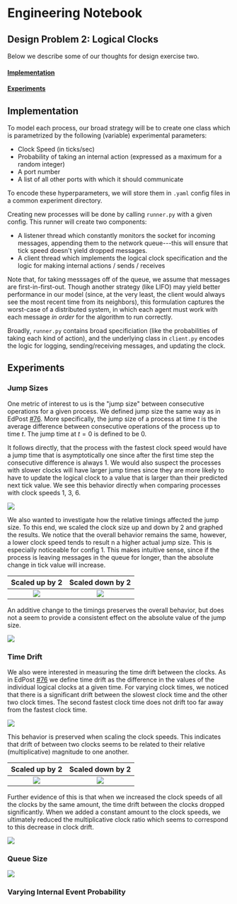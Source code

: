 # Engineering Notebook

## Design Problem 2: Logical Clocks

Below we describe some of our thoughts for design exercise two.

#### [Implementation](#implementation-1)

#### [Experiments](#experiments-1)

## Implementation

To model each process, our broad strategy will be to create one class which is parametrized by the following (variable) experimental parameters:

-   Clock Speed (in ticks/sec)
-   Probability of taking an internal action (expressed as a maximum for a random integer)
-   A port number
-   A list of all other ports with which it should communicate

To encode these hyperparameters, we will store them in `.yaml` config files in a common experiment directory.

Creating new processes will be done by calling `runner.py` with a given config. This runner will create two components:

-   A listener thread which constantly monitors the socket for incoming messages, appending them to the network queue---this will ensure that tick speed doesn't yield dropped messages.
-   A client thread which implements the logical clock specification and the logic for making internal actions / sends / receives

Note that, for taking messsages off of the queue, we assume that messages are first-in-first-out. Though another strategy (like LIFO) may yield better performance in our model (since, at the very least, the client would always see the most recent time from its neighbors), this formulation captures the worst-case of a distributed system, in which each agent must work with each message _in order_ for the algorithm to run correctly.

Broadly, `runner.py` contains broad specificiation (like the probabilities of taking each kind of action), and the underlying class in `client.py` encodes the logic for logging, sending/receiving messages, and updating the clock.

## Experiments

### Jump Sizes

One metric of interest to us is the "jump size" between consecutive operations for a given process. We defined jump size the same way as in EdPost [#76](https://edstem.org/us/courses/69416/discussion/6308559). More specifically, the jump size of a process at time $t$ is the average difference between consecutive operations of the process up to time $t$. The jump time at $t = 0$ is defined to be 0.

It follows directly, that the process with the fastest clock speed would have a jump time that is asymptotically one since after the first time step the consecutive difference is always 1. We would also suspect the processes with slower clocks will have larger jump times since they are more likely to have to update the logical clock to a value that is larger than their predicted next tick value. We see this behavior directly when comparing processes with clock speeds 1, 3, 6.

![](media/long_clocks_1_3_6/TimeGlob_vs_JumpTime.gif)

We also wanted to investigate how the relative timings affected the jump size. To this end, we scaled the clock size up and down by 2 and graphed the results. We notice that the overall behavior remains the same, however, a lower clock speed tends to result n a higher actual jump size. This is especially noticeable for config 1. This makes intuitive sense, since if the process is leaving messages in the queue for longer, than the absolute change in tick value will increase.

|                        Scaled up by 2                         |                         Scaled down by 2                          |
| :-----------------------------------------------------------: | :---------------------------------------------------------------: |
| ![](media/scaled_long_clocks_2_6_12/TimeGlob_vs_JumpTime.gif) | ![](media/scaled_long_clocks_0.5_1.5_3//TimeGlob_vs_JumpTime.gif) |

An additive change to the timings preserves the overall behavior, but does not a seem to provide a consistent effect on the absolute value of the jump size.

![](media/added_long_clocks_6_8_11/TimeGlob_vs_JumpTime.gif)

### Time Drift

We also were interested in measuring the time drift between the clocks. As in EdPost [#76](https://edstem.org/us/courses/69416/discussion/6308559) we define time drift as the difference in the values of the individual logical clocks at a given time. For varying clock times, we noticed that there is a significant drift between the slowest clock time and the other two clock times. The second fastest clock time does not drift too far away from the fastest clock time.

![](media/long_clocks_1_3_6/TimeGlob_vs_TimeLocal.gif)

This behavior is preserved when scaling the clock speeds. This indicates that drift of between two clocks seems to be related to their relative (multiplicative) magnitude to one another.

|                         Scaled up by 2                         |                          Scaled down by 2                          |
| :------------------------------------------------------------: | :----------------------------------------------------------------: |
| ![](media/scaled_long_clocks_2_6_12/TimeGlob_vs_TimeLocal.gif) | ![](media/scaled_long_clocks_0.5_1.5_3//TimeGlob_vs_TimeLocal.gif) |

Further evidence of this is that when we increased the clock speeds of all the clocks by the same amount, the time drift between the clocks dropped significantly. When we added a constant amount to the clock speeds, we ultimately reduced the multiplicative clock ratio which seems to correspond to this decrease in clock drift.

![](media/added_long_clocks_6_8_11/TimeGlob_vs_TimeLocal.gif)

### Queue Size

![](media/long_clocks_1_3_6/TimeGlob_vs_TimeLocal.gif)

### Varying Internal Event Probability
